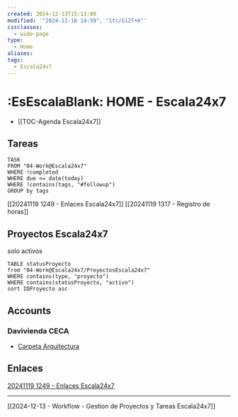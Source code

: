 ```yaml
---
created: 2024-12-13T15:13:00
modified: '"2024-12-16 14:59", "1tc/G12T+6"'
cssclasses:
  - wide-page
type:
  - Home
aliases: 
tags:
  - Escala24x7
---
```

# :EsEscalaBlank: HOME - Escala24x7

- [[TOC-Agenda Escala24x7]]

## Tareas

```dataview
TASK
FROM "04-Work@Escala24x7"
WHERE !completed
WHERE due <= date(today)
WHERE !contains(tags, "#followup")
GROUP by tags
```


[[20241119 1249 - Enlaces Escala24x7]]
[[20241119 1317 - Registro de horas]]



## Proyectos Escala24x7
solo activos
```dataview
TABLE statusProyecto
from "04-Work@Escala24x7/ProyectosEscala24x7"
WHERE contains(type, "proyecto")
WHERE contains(statusProyecto, "activo")
sort IDProyecto asc
```

## Accounts
### Davivienda CECA
- [Carpeta Arquitectura](https://drive.google.com/drive/folders/1D-QKvglLwwTeO6GmhitXAkN0pkraHXOu?usp=drive_link)
## Enlaces  
[20241119 1249 - Enlaces Escala24x7](20241119%201249%20-%20Enlaces%20Escala24x7.md)



-----
[[2024-12-13 - Workflow - Gestion de Proyectos y Tareas Escala24x7]]
